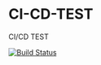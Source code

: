 # CI-CD-TEST
CI/CD TEST

[![Build Status](https://dev.azure.com/CIzzzTEST/gitPipeDemo/_apis/build/status/lzm6576.CI-CD-TEST?branchName=master)](https://dev.azure.com/CIzzzTEST/gitPipeDemo/_build/latest?definitionId=2&branchName=master)
